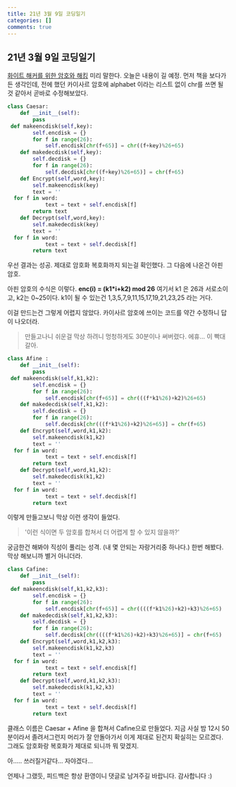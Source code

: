 ```yaml
---
title: 21년 3월 9일 코딩일기
categories: []
comments: true
---
```


## 21년 3월 9일 코딩일기

[화이트 해커를 위한 암호와 해킹](http://digital.kyobobook.co.kr/digital/ebook/ebookDetail.ink?LINK=NVE&category=001&barcode=4808956746975)
미리 말한다. 오늘은 내용이 길 예정.
먼저 책을 보다가 든 생각인데, 전에 했던 카이사르 암호에
alphabet 이라는 리스트 없이 chr를 쓰면 될 것 같아서 곧바로 수정해보았다.
```python
class Caesar:  
    def __init__(self):  
        pass  
 def makeencdisk(self,key):  
        self.encdisk = {}  
        for f in range(26):  
            self.encdisk[chr(f+65)] = chr((f+key)%26+65)  
    def makedecdisk(self,key):  
        self.decdisk = {}  
        for f in range(26):  
            self.decdisk[chr((f+key)%26+65)] = chr(f+65)  
    def Encrypt(self,word,key):  
        self.makeencdisk(key)  
        text = ''  
  for f in word:  
            text = text + self.encdisk[f]  
        return text  
    def Decrypt(self,word,key):  
        self.makedecdisk(key)  
        text = ''  
  for f in word:  
            text = text + self.decdisk[f]  
        return text
```
우선 결과는 성공. 제대로 암호화 복호화까지 되는걸 확인했다.
그 다음에 나온건 아핀 암호.

아핀 암호의 수식은 이렇다.
**enc(i) = (k1*i+k2) mod 26**
여기서 k1 은 26과 서로소이고, k2는 0~25이다.
k1이 될 수 있는건 1,3,5,7,9,11,15,17,19,21,23,25 라는 거다.

이걸 만드는건 그렇게 어렵지 않았다.
카이사르 암호에 쓰이는 코드를 약간 수정하니 답이 나오더라.

> 만들고나니 쉬운걸 막상 하려니 멍청하게도 30분이나 써버렸다. 에휴... 이 빡대갈아.

```python
class Afine :  
    def __init__(self):  
        pass  
 def makeencdisk(self,k1,k2):  
        self.encdisk = {}  
        for f in range(26):  
            self.encdisk[chr(f+65)] = chr(((f*k1%26)+k2)%26+65)  
    def makedecdisk(self,k1,k2):  
        self.decdisk = {}  
        for f in range(26):  
            self.decdisk[chr(((f*k1%26)+k2)%26+65)] = chr(f+65)  
    def Encrypt(self,word,k1,k2):  
        self.makeencdisk(k1,k2)  
        text = ''  
  for f in word:  
            text = text + self.encdisk[f]  
        return text  
    def Decrypt(self,word,k1,k2):  
        self.makedecdisk(k1,k2)  
        text = ''  
  for f in word:  
            text = text + self.decdisk[f]  
        return text
```
이렇게 만들고보니 막상 이런 생각이 들었다.

> '이런 식이면 두 암호를 합쳐서 더 어렵게 할 수 있지 않을까?'

궁금한건 해봐야 직성이 풀리는 성격. (내 몇 안되는 자랑거리중 하나다.)
한번 해봤다.
막상 해보니까 별거 아니더라.

```python
class Cafine:  
    def __init__(self):  
        pass  
 def makeencdisk(self,k1,k2,k3):  
        self.encdisk = {}  
        for f in range(26):  
            self.encdisk[chr(f+65)] = chr((((f*k1%26)+k2)+k3)%26+65)  
    def makedecdisk(self,k1,k2,k3):  
        self.decdisk = {}  
        for f in range(26):  
            self.decdisk[chr((((f*k1%26)+k2)+k3)%26+65)] = chr(f+65)  
    def Encrypt(self,word,k1,k2,k3):  
        self.makeencdisk(k1,k2,k3)  
        text = ''  
  for f in word:  
            text = text + self.encdisk[f]  
        return text  
    def Decrypt(self,word,k1,k2,k3):  
        self.makedecdisk(k1,k2,k3)  
        text = ''  
  for f in word:  
            text = text + self.decdisk[f]  
        return text
```
클래스 이름은 Caesar + Afine 을 합쳐서 Cafine으로 만들었다.
지금 사실 밤 12시 50분이라서 졸려서그런지 머리가 잘 안돌아가서 이게 제대로 된건지 확실히는 모르겠다.
그래도 암호화랑 복호화가 제대로 되니까 뭐 맞겠지.

아..... 쓰러질거같다... 자야겠다...



언제나 그랬듯, 피드백은 항상 환영이니 댓글로 남겨주길 바랍니다.
감사합니다 :)
